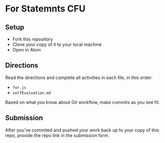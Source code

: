 # For Statemnts CFU

## Setup

- Fork this repository
- Clone your copy of it to your local machine
- Open in Atom

## Directions

Read the directions and complete all activities in each file, in this order:
- `for.js`
- `selfEvaluation.md`

Based on what you know about Git workflow, make commits as you see fit.

## Submission

After you've commited and pushed your work back up to your copy of this repo, provide the repo link in the submission form.
